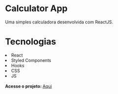 # Calculator App

<p>Uma simples calculadora desenvolvida com ReactJS.</p>

# Tecnologias
<li>React</li>
<li>Styled Components</li>
<li>Hooks</li>
<li>CSS</li>
<li>JS</li>

<br/>
<strong>Acesse o projeto: </strong> <a href="https://alairton-junior.github.io/calculadora-com-react/" target="_blank">Aqui</a>
